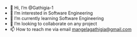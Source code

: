 - 👋 Hi, I’m @Gathigia-1
- 👀 I’m interested in Software Engineering 
- 🌱 I’m currently learning Software Engineering
- 💞️ I’m looking to collaborate on any project 
- 📫 How to reach me via email mangelagathigia@gmail.com

<!---
Gathigia-1/Gathigia-1 is a ✨ special ✨ repository because its `README.md` (this file) appears on your GitHub profile.
You can click the Preview link to take a look at your changes.
--->
